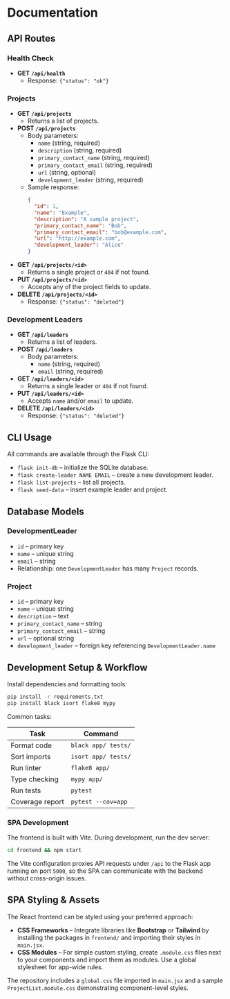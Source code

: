 # Documentation

## API Routes

### Health Check
- **GET `/api/health`**
  - Response: `{"status": "ok"}`

### Projects
- **GET `/api/projects`**
  - Returns a list of projects.
- **POST `/api/projects`**
  - Body parameters:
    - `name` (string, required)
    - `description` (string, required)
    - `primary_contact_name` (string, required)
    - `primary_contact_email` (string, required)
    - `url` (string, optional)
    - `development_leader` (string, required)
  - Sample response:
    ```json
    {
      "id": 1,
      "name": "Example",
      "description": "A sample project",
      "primary_contact_name": "Bob",
      "primary_contact_email": "bob@example.com",
      "url": "http://example.com",
      "development_leader": "Alice"
    }
    ```
- **GET `/api/projects/<id>`**
  - Returns a single project or `404` if not found.
- **PUT `/api/projects/<id>`**
  - Accepts any of the project fields to update.
- **DELETE `/api/projects/<id>`**
  - Response: `{"status": "deleted"}`

### Development Leaders
- **GET `/api/leaders`**
  - Returns a list of leaders.
- **POST `/api/leaders`**
  - Body parameters:
    - `name` (string, required)
    - `email` (string, required)
- **GET `/api/leaders/<id>`**
  - Returns a single leader or `404` if not found.
- **PUT `/api/leaders/<id>`**
  - Accepts `name` and/or `email` to update.
- **DELETE `/api/leaders/<id>`**
  - Response: `{"status": "deleted"}`

## CLI Usage

All commands are available through the Flask CLI:

- `flask init-db` – initialize the SQLite database.
- `flask create-leader NAME EMAIL` – create a new development leader.
- `flask list-projects` – list all projects.
- `flask seed-data` – insert example leader and project.

## Database Models

### DevelopmentLeader
- `id` – primary key
- `name` – unique string
- `email` – string
- Relationship: one `DevelopmentLeader` has many `Project` records.

### Project
- `id` – primary key
- `name` – unique string
- `description` – text
- `primary_contact_name` – string
- `primary_contact_email` – string
- `url` – optional string
- `development_leader` – foreign key referencing `DevelopmentLeader.name`

## Development Setup & Workflow

Install dependencies and formatting tools:

```bash
pip install -r requirements.txt
pip install black isort flake8 mypy
```

Common tasks:

| Task            | Command                   |
|-----------------|---------------------------|
| Format code     | `black app/ tests/`       |
| Sort imports    | `isort app/ tests/`       |
| Run linter      | `flake8 app/`             |
| Type checking   | `mypy app/`               |
| Run tests       | `pytest`                  |
| Coverage report | `pytest --cov=app`        |


### SPA Development

The frontend is built with Vite. During development, run the dev server:

```bash
cd frontend && npm start
```

The Vite configuration proxies API requests under `/api` to the Flask app
running on port `5000`, so the SPA can communicate with the backend without
cross-origin issues.

## SPA Styling & Assets

The React frontend can be styled using your preferred approach:

- **CSS Frameworks** – Integrate libraries like **Bootstrap** or **Tailwind** by
  installing the packages in `frontend/` and importing their styles in
  `main.jsx`.
- **CSS Modules** – For simple custom styling, create `.module.css` files next
  to your components and import them as modules. Use a global stylesheet for
  app-wide rules.

The repository includes a `global.css` file imported in `main.jsx` and a sample
`ProjectList.module.css` demonstrating component-level styles.

